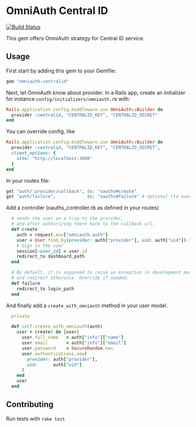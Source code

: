 # OmniAuth Central ID
[![Build Status](https://semaphoreci.com/api/v1/olimart/omniauth-centralid-2/branches/master/badge.svg)](https://semaphoreci.com/olimart/omniauth-centralid-2)

This gem offers OmniAuth strategy for Central ID service.

## Usage

First start by adding this gem to your Gemfile:

```ruby
gem "omniauth-centralid"
```

Next, let OmniAuth know about provider. In a Rails app, create an initializer for instance `config/initializers/omniauth.rb` with:

```ruby
Rails.application.config.middleware.use OmniAuth::Builder do
  provider :centralid, "CENTRALID_KEY", "CENTRALID_SECRET"
end
```
You can override config, like
```ruby
Rails.application.config.middleware.use OmniAuth::Builder do
  provider :centralid, "CENTRALID_KEY", "CENTRALID_SECRET",
  client_options: {
    site: "http://localhost:3000"
  }
end
```
In your routes file:

```ruby
get "auth/:provider/callback", to: "oauths#create"
get "auth/failure",            to: "oauths#failure" # optional (to override default redirect behaviour)
```

Add a controller (oauths_controller.rb as defined in your routes)

```ruby
  # sends the user on a trip to the provider,
  # and after authorizing there back to the callback url.
  def create
    auth = request.env["omniauth.auth"]
    user = User.find_by(provider: auth["provider"], uid: auth["uid"]).try(:user) || User.create_with_omniauth(auth)
    # Sign in the user
    session[:user_id] = user.id
    redirect_to dashboard_path
  end

  # By default, it is supposed to raise an exception in development mode
  # and redirect otherwise. Override if needed.
  def failure
    redirect_to login_path
  end
```

And finally add a `create_with_omniauth` method in your user model.

```ruby
  private

  def self.create_with_omniauth(auth)
    user = create! do |user|
      user.full_name   = auth["info"]["name"]
      user.email       = auth["info"]["email"]
      user.password    = SecureRandom.hex
      user.authentications.new(
        provider: auth["provider"],
        uid:      auth["uid"]
      )
    end
    user
  end
```

## Contributing

Run tests with `rake test`
